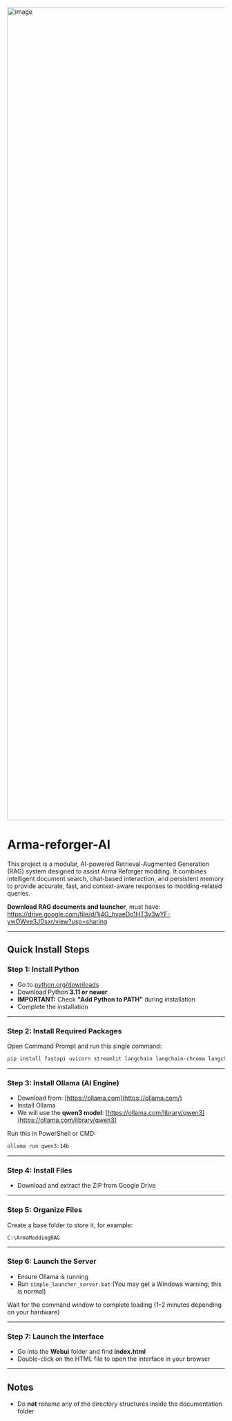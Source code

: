 <img width="3814" height="1880" alt="image" src="https://github.com/user-attachments/assets/59a210a9-1ba0-4308-8d35-c0cb641351b7" />




# Arma-reforger-AI

This project is a modular, AI-powered Retrieval-Augmented Generation (RAG) system designed to assist Arma Reforger modding. It combines intelligent document search, chat-based interaction, and persistent memory to provide accurate, fast, and context-aware responses to modding-related queries.


**Download RAG documents and launcher**, must have: https://drive.google.com/file/d/1j4G_hvaeDo1HT3v3wYF-ywOWve3JDsxr/view?usp=sharing


---

## Quick Install Steps

### Step 1: Install Python
- Go to [python.org/downloads](https://www.python.org/downloads)
- Download Python **3.11 or newer**
- **IMPORTANT:** Check **"Add Python to PATH"** during installation
- Complete the installation

---

### Step 2: Install Required Packages
Open Command Prompt and run this single command:

```bash
pip install fastapi uvicorn streamlit langchain langchain-chroma langchain-huggingface chromadb sentence-transformers torch transformers numpy pandas pydantic requests python-multipart
```

---

### Step 3: Install Ollama (AI Engine)
- Download from: [https://ollama.com](https://ollama.com/)
- Install Ollama
- We will use the **qwen3 model**: [https://ollama.com/library/qwen3](https://ollama.com/library/qwen3)

Run this in PowerShell or CMD:
```bash
ollama run qwen3:14b
```

---

### Step 4: Install Files
- Download and extract the ZIP from Google Drive

---

### Step 5: Organize Files
Create a base folder to store it, for example:
```
C:\ArmaModdingRAG
```
---

### Step 6: Launch the Server

- Ensure Ollama is running
- Run `simple_launcher_server.bat` (You may get a Windows warning; this is normal)

Wait for the command window to complete loading (1–2 minutes depending on your hardware)

---

### Step 7: Launch the Interface

- Go into the **Webui** folder and find **index.html**
- Double-click on the HTML file to open the interface in your browser

---

## Notes

- Do **not** rename any of the directory structures inside the documentation folder

